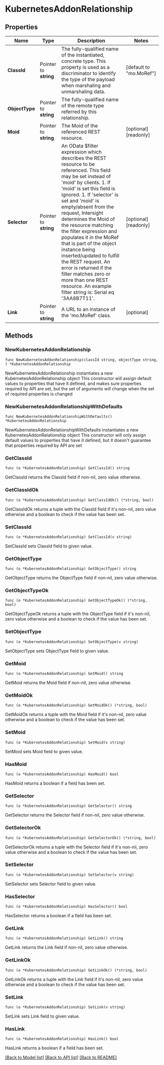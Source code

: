 # KubernetesAddonRelationship

## Properties

Name | Type | Description | Notes
------------ | ------------- | ------------- | -------------
**ClassId** | Pointer to **string** | The fully-qualified name of the instantiated, concrete type. This property is used as a discriminator to identify the type of the payload when marshaling and unmarshaling data. | [default to "mo.MoRef"]
**ObjectType** | Pointer to **string** | The fully-qualified name of the remote type referred by this relationship. | 
**Moid** | Pointer to **string** | The Moid of the referenced REST resource. | [optional] [readonly] 
**Selector** | Pointer to **string** | An OData $filter expression which describes the REST resource to be referenced. This field may be set instead of &#39;moid&#39; by clients. 1. If &#39;moid&#39; is set this field is ignored. 1. If &#39;selector&#39; is set and &#39;moid&#39; is empty/absent from the request, Intersight determines the Moid of the resource matching the filter expression and populates it in the MoRef that is part of the object instance being inserted/updated to fulfill the REST request. An error is returned if the filter matches zero or more than one REST resource. An example filter string is: Serial eq &#39;3AA8B7T11&#39;. | [optional] [readonly] 
**Link** | Pointer to **string** | A URL to an instance of the &#39;mo.MoRef&#39; class. | [optional] 

## Methods

### NewKubernetesAddonRelationship

`func NewKubernetesAddonRelationship(classId string, objectType string, ) *KubernetesAddonRelationship`

NewKubernetesAddonRelationship instantiates a new KubernetesAddonRelationship object
This constructor will assign default values to properties that have it defined,
and makes sure properties required by API are set, but the set of arguments
will change when the set of required properties is changed

### NewKubernetesAddonRelationshipWithDefaults

`func NewKubernetesAddonRelationshipWithDefaults() *KubernetesAddonRelationship`

NewKubernetesAddonRelationshipWithDefaults instantiates a new KubernetesAddonRelationship object
This constructor will only assign default values to properties that have it defined,
but it doesn't guarantee that properties required by API are set

### GetClassId

`func (o *KubernetesAddonRelationship) GetClassId() string`

GetClassId returns the ClassId field if non-nil, zero value otherwise.

### GetClassIdOk

`func (o *KubernetesAddonRelationship) GetClassIdOk() (*string, bool)`

GetClassIdOk returns a tuple with the ClassId field if it's non-nil, zero value otherwise
and a boolean to check if the value has been set.

### SetClassId

`func (o *KubernetesAddonRelationship) SetClassId(v string)`

SetClassId sets ClassId field to given value.


### GetObjectType

`func (o *KubernetesAddonRelationship) GetObjectType() string`

GetObjectType returns the ObjectType field if non-nil, zero value otherwise.

### GetObjectTypeOk

`func (o *KubernetesAddonRelationship) GetObjectTypeOk() (*string, bool)`

GetObjectTypeOk returns a tuple with the ObjectType field if it's non-nil, zero value otherwise
and a boolean to check if the value has been set.

### SetObjectType

`func (o *KubernetesAddonRelationship) SetObjectType(v string)`

SetObjectType sets ObjectType field to given value.


### GetMoid

`func (o *KubernetesAddonRelationship) GetMoid() string`

GetMoid returns the Moid field if non-nil, zero value otherwise.

### GetMoidOk

`func (o *KubernetesAddonRelationship) GetMoidOk() (*string, bool)`

GetMoidOk returns a tuple with the Moid field if it's non-nil, zero value otherwise
and a boolean to check if the value has been set.

### SetMoid

`func (o *KubernetesAddonRelationship) SetMoid(v string)`

SetMoid sets Moid field to given value.

### HasMoid

`func (o *KubernetesAddonRelationship) HasMoid() bool`

HasMoid returns a boolean if a field has been set.

### GetSelector

`func (o *KubernetesAddonRelationship) GetSelector() string`

GetSelector returns the Selector field if non-nil, zero value otherwise.

### GetSelectorOk

`func (o *KubernetesAddonRelationship) GetSelectorOk() (*string, bool)`

GetSelectorOk returns a tuple with the Selector field if it's non-nil, zero value otherwise
and a boolean to check if the value has been set.

### SetSelector

`func (o *KubernetesAddonRelationship) SetSelector(v string)`

SetSelector sets Selector field to given value.

### HasSelector

`func (o *KubernetesAddonRelationship) HasSelector() bool`

HasSelector returns a boolean if a field has been set.

### GetLink

`func (o *KubernetesAddonRelationship) GetLink() string`

GetLink returns the Link field if non-nil, zero value otherwise.

### GetLinkOk

`func (o *KubernetesAddonRelationship) GetLinkOk() (*string, bool)`

GetLinkOk returns a tuple with the Link field if it's non-nil, zero value otherwise
and a boolean to check if the value has been set.

### SetLink

`func (o *KubernetesAddonRelationship) SetLink(v string)`

SetLink sets Link field to given value.

### HasLink

`func (o *KubernetesAddonRelationship) HasLink() bool`

HasLink returns a boolean if a field has been set.


[[Back to Model list]](../README.md#documentation-for-models) [[Back to API list]](../README.md#documentation-for-api-endpoints) [[Back to README]](../README.md)



